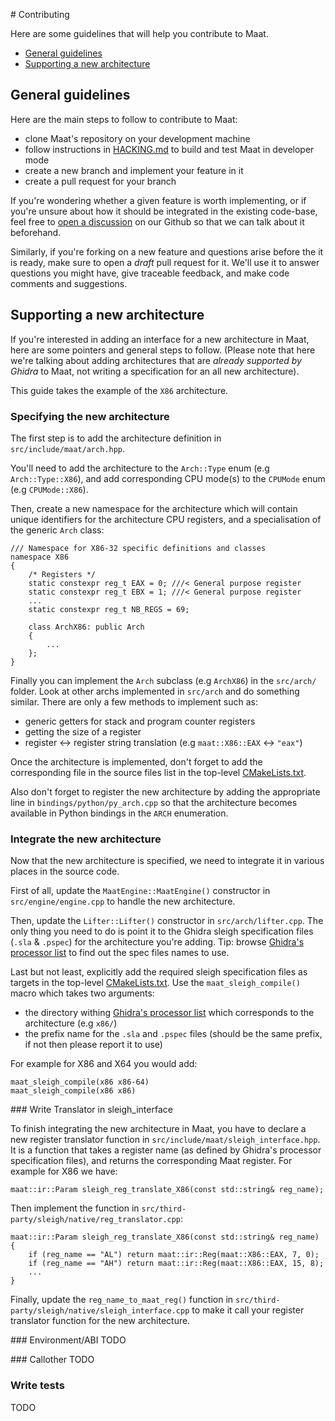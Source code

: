 # Contributing

Here are some guidelines that will help you contribute to Maat.

- [General guidelines](#general-guidelines)
- [Supporting a new architecture](#support-new-arch)

## General guidelines

Here are the main steps to follow to contribute to Maat:

- clone Maat's repository on your development machine
- follow instructions in [HACKING.md](./HACKING.md) to build and test Maat in developer mode
- create a new branch and implement your feature in it
- create a pull request for your branch

If you're wondering whether a given feature is worth implementing, or if you're unsure about how it should be integrated in the existing code-base, feel free to [open a discussion](https://github.com/trailofbits/maat/discussions) on our Github so that we can talk about it beforehand.

Similarly, if you're forking on a new feature and questions arise before the it is ready, make sure to open a _draft_ pull request for it. We'll use it to answer questions you might have, give traceable feedback, and make code comments and suggestions.


## <a name="support-new-arch"></a> Supporting a new architecture

If you're interested in adding an interface for a new architecture in Maat, here are some pointers and general steps to follow. (Please note that here we're talking about adding architectures that are _already supported by Ghidra_ to Maat, not writing a specification for an all new architecture).

This guide takes the example of the `X86` architecture.

### Specifying the new architecture

The first step is to add the architecture definition in `src/include/maat/arch.hpp`.

You'll need to add the architecture to the `Arch::Type` enum (e.g `Arch::Type::X86`), and add
corresponding CPU mode(s) to the `CPUMode` enum (e.g `CPUMode::X86`).

Then, create a new namespace for the architecture which will contain unique identifiers for the architecture CPU registers, and a specialisation of the generic `Arch` class:

```
/// Namespace for X86-32 specific definitions and classes
namespace X86
{
    /* Registers */
    static constexpr reg_t EAX = 0; ///< General purpose register
    static constexpr reg_t EBX = 1; ///< General purpose register
    ...
    static constexpr reg_t NB_REGS = 69;

    class ArchX86: public Arch
    {
        ...
    };
}
```

Finally you can implement the `Arch` subclass (e.g `ArchX86`) in the `src/arch/` folder. Look at other archs implemented in `src/arch` and do something similar. There are only a few methods to implement such as:

- generic getters for stack and program counter registers
- getting the size of a register
- register <-> register string translation (e.g `maat::X86::EAX` <-> `"eax"`)

Once the architecture is implemented, don't forget to add the corresponding file in the
source files list in the top-level [CMakeLists.txt](./CMakeLists.txt).

Also don't forget to register the new architecture by adding the appropriate line in
`bindings/python/py_arch.cpp` so that the architecture becomes available in Python bindings
in the `ARCH` enumeration.

### Integrate the new architecture

Now that the new architecture is specified, we need to integrate it in various places
in the source code.

First of all, update the `MaatEngine::MaatEngine()` constructor in `src/engine/engine.cpp`
to handle the new architecture.

Then, update the `Lifter::Lifter()` constructor in `src/arch/lifter.cpp`. The only thing you need to do is point it to the Ghidra sleigh specification files (`.sla` & `.pspec`) for the architecture you're adding. Tip: browse [Ghidra's processor list](https://github.com/NationalSecurityAgency/ghidra/tree/master/Ghidra/Processors) to find out the spec files names to use.

Last but not least, explicitly add the required sleigh specification files as targets in the top-level [CMakeLists.txt](./CMakeLists.txt). Use the `maat_sleigh_compile()` macro which takes two arguments:

- the directory withing [Ghidra's processor list](https://github.com/NationalSecurityAgency/ghidra/tree/master/Ghidra/Processors) which corresponds to the architecture (e.g `x86/`)
- the prefix name for the `.sla` and `.pspec` files (should be the same prefix, if not then
please report it to use)

For example for X86 and X64 you would add:
````
maat_sleigh_compile(x86 x86-64)
maat_sleigh_compile(x86 x86)
````

### Write Translator in sleigh_interface

To finish integrating the new architecture in Maat, you have to declare a new register translator function in `src/include/maat/sleigh_interface.hpp`.  It is a function that takes a register name (as defined by Ghidra's processor specification files), and returns the corresponding Maat register. For example for X86 we have:

```
maat::ir::Param sleigh_reg_translate_X86(const std::string& reg_name);
```

Then implement the function in `src/third-party/sleigh/native/reg_translator.cpp`:

```
maat::ir::Param sleigh_reg_translate_X86(const std::string& reg_name)
{
    if (reg_name == "AL") return maat::ir::Reg(maat::X86::EAX, 7, 0);
    if (reg_name == "AH") return maat::ir::Reg(maat::X86::EAX, 15, 8);
    ...
}
```

Finally, update the `reg_name_to_maat_reg()` function in `src/third-party/sleigh/native/sleigh_interface.cpp` to make it call your register translator function for the new architecture.

### Environment/ABI
TODO

### Callother
TODO

### Write tests
TODO